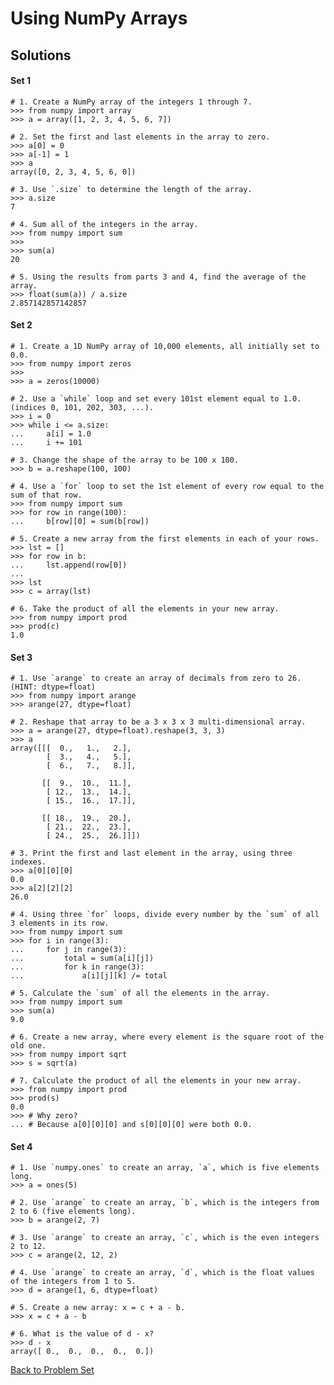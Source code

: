 # Using NumPy Arrays

## Solutions

#### Set 1

    # 1. Create a NumPy array of the integers 1 through 7.
    >>> from numpy import array
    >>> a = array([1, 2, 3, 4, 5, 6, 7])
    
    # 2. Set the first and last elements in the array to zero.
    >>> a[0] = 0
    >>> a[-1] = 1
    >>> a
    array([0, 2, 3, 4, 5, 6, 0])
    
    # 3. Use `.size` to determine the length of the array.
    >>> a.size
    7

    # 4. Sum all of the integers in the array.
    >>> from numpy import sum
    >>> 
    >>> sum(a)
    20
    
    # 5. Using the results from parts 3 and 4, find the average of the array.
    >>> float(sum(a)) / a.size
    2.857142857142857

#### Set 2

    # 1. Create a 1D NumPy array of 10,000 elements, all initially set to 0.0.
    >>> from numpy import zeros
    >>> 
    >>> a = zeros(10000)

    # 2. Use a `while` loop and set every 101st element equal to 1.0. (indices 0, 101, 202, 303, ...).
    >>> i = 0
    >>> while i <= a.size:
    ...     a[i] = 1.0
    ...     i += 101

    # 3. Change the shape of the array to be 100 x 100.
    >>> b = a.reshape(100, 100)
    
    # 4. Use a `for` loop to set the 1st element of every row equal to the sum of that row.
    >>> from numpy import sum
    >>> for row in range(100):
    ...     b[row][0] = sum(b[row])

    # 5. Create a new array from the first elements in each of your rows.
    >>> lst = []
    >>> for row in b:
    ...     lst.append(row[0])
    ... 
    >>> lst
    >>> c = array(lst)

    # 6. Take the product of all the elements in your new array.
    >>> from numpy import prod
    >>> prod(c)
    1.0

#### Set 3

    # 1. Use `arange` to create an array of decimals from zero to 26. (HINT: dtype=float)
    >>> from numpy import arange
    >>> arange(27, dtype=float)

    # 2. Reshape that array to be a 3 x 3 x 3 multi-dimensional array.
    >>> a = arange(27, dtype=float).reshape(3, 3, 3)
    >>> a
    array([[[  0.,   1.,   2.],
            [  3.,   4.,   5.],
            [  6.,   7.,   8.]],
    
           [[  9.,  10.,  11.],
            [ 12.,  13.,  14.],
            [ 15.,  16.,  17.]],
    
           [[ 18.,  19.,  20.],
            [ 21.,  22.,  23.],
            [ 24.,  25.,  26.]]])
    
    # 3. Print the first and last element in the array, using three indexes.
    >>> a[0][0][0]
    0.0
    >>> a[2][2][2]
    26.0
    
    # 4. Using three `for` loops, divide every number by the `sum` of all 3 elements in its row.
    >>> from numpy import sum
    >>> for i in range(3):
    ...     for j in range(3):
    ...         total = sum(a[i][j])
    ...         for k in range(3):
    ...             a[i][j][k] /= total
    
    # 5. Calculate the `sum` of all the elements in the array.
    >>> from numpy import sum
    >>> sum(a)
    9.0
    
    # 6. Create a new array, where every element is the square root of the old one.
    >>> from numpy import sqrt
    >>> s = sqrt(a)

    # 7. Calculate the product of all the elements in your new array.
    >>> from numpy import prod
    >>> prod(s)
    0.0
    >>> # Why zero?
    ... # Because a[0][0][0] and s[0][0][0] were both 0.0.

#### Set 4

    # 1. Use `numpy.ones` to create an array, `a`, which is five elements long.
    >>> a = ones(5)
    
    # 2. Use `arange` to create an array, `b`, which is the integers from 2 to 6 (five elements long).
    >>> b = arange(2, 7)
    
    # 3. Use `arange` to create an array, `c`, which is the even integers 2 to 12.
    >>> c = arange(2, 12, 2)
    
    # 4. Use `arange` to create an array, `d`, which is the float values of the integers from 1 to 5.
    >>> d = arange(1, 6, dtype=float)
    
    # 5. Create a new array: x = c + a - b.
    >>> x = c + a - b

    # 6. What is the value of d - x?
    >>> d - x
    array([ 0.,  0.,  0.,  0.,  0.])


[Back to Problem Set](problem_set_1_arrays.md)
